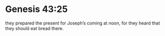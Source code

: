# Genesis 43:25

they prepared the present for Joseph’s coming at noon, for they heard that they should eat bread there.
